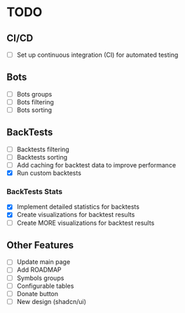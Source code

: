 # TODO


## CI/CD

- [ ] Set up continuous integration (CI) for automated testing

## Bots

- [ ] Bots groups
- [ ] Bots filtering
- [ ] Bots sorting

## BackTests

- [ ] Backtests filtering
- [ ] Backtests sorting
- [ ] Add caching for backtest data to improve performance
- [x] Run custom backtests

### BackTests Stats

- [x] Implement detailed statistics for backtests
- [x] Create visualizations for backtest results
- [ ] Create MORE visualizations for backtest results

## Other Features

- [ ] Update main page
- [ ] Add ROADMAP
- [ ] Symbols groups
- [ ] Configurable tables
- [ ] Donate button
- [ ] New design (shadcn/ui)
